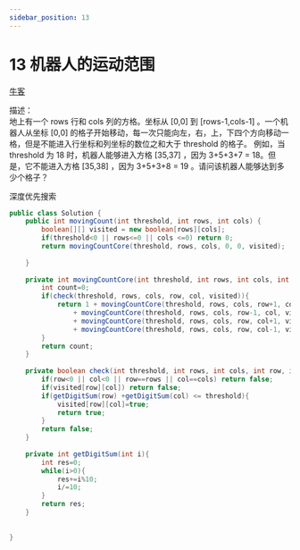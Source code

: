 ```yaml
---
sidebar_position: 13
---
```


# 13 机器人的运动范围

[牛客](https://www.nowcoder.com/practice/6e5207314b5241fb83f2329e89fdecc8)

描述：  
地上有一个 rows 行和 cols 列的方格。坐标从 [0,0] 到 [rows-1,cols-1] 。一个机器人从坐标 [0,0] 的格子开始移动，每一次只能向左，右，上，下四个方向移动一格，但是不能进入行坐标和列坐标的数位之和大于 threshold 的格子。 例如，当 threshold 为 18 时，机器人能够进入方格   [35,37] ，因为 3+5+3+7 = 18。但是，它不能进入方格 [35,38] ，因为 3+5+3+8 = 19 。请问该机器人能够达到多少个格子？

深度优先搜索

```java
public class Solution {
    public int movingCount(int threshold, int rows, int cols) {
        boolean[][] visited = new boolean[rows][cols];
        if(threshold<0 || rows<=0 || cols <=0) return 0;
        return movingCountCore(threshold, rows, cols, 0, 0, visited);
        
    }
    
    private int movingCountCore(int threshold, int rows, int cols, int row, int col, boolean[][] visited){
        int count=0;
        if(check(threshold, rows, cols, row, col, visited)){
            return 1 + movingCountCore(threshold, rows, cols, row+1, col, visited)
                + movingCountCore(threshold, rows, cols, row-1, col, visited)
                + movingCountCore(threshold, rows, cols, row, col+1, visited)
                + movingCountCore(threshold, rows, cols, row, col-1, visited);
        }
        return count;
    }
    
    private boolean check(int threshold, int rows, int cols, int row, int col, boolean[][] visited){
        if(row<0 || col<0 || row==rows || col==cols) return false;
        if(visited[row][col]) return false;
        if(getDigitSum(row) +getDigitSum(col) <= threshold){
            visited[row][col]=true;
            return true;
        } 
        return false;
    }
    
    private int getDigitSum(int i){
        int res=0;
        while(i>0){
            res+=i%10;
            i/=10;
        }
        return res;
    }
    
    
}
```